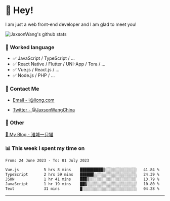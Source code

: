 # 👋 Hey!

I am just a web front-end developer and I am glad to meet you!

![JaxsonWang's github stats](https://github-readme-stats.vercel.app/api?username=JaxsonWang&&show_icons=true&&title_color=1abc9c&&icon_color=1abc9c)


### 📝 Worked language

- ✅ JavaScript / TypeScript / ...
- ✅ React Native / Flutter / UNI-App / Tora / ...
- ✅ Vue.js / React.js / ...
- ✅ Node.js / PHP / ...

### 📮 Contact Me

- [Email - i@iiong.com](mailto:i@iiong.com)

- [Twitter - @JaxsonWangChina](https://twitter.com/JaxsonWangChina)

### 🤪 Other

[📌 My Blog - 淮城一只猫](https://iiong.com)

### 📊 This week I spent my time on

<!--START_SECTION:waka-->

```txt
From: 24 June 2023 - To: 01 July 2023

Vue.js           5 hrs 8 mins    ██████████▒░░░░░░░░░░░░░░   41.84 %
TypeScript       2 hrs 59 mins   ██████░░░░░░░░░░░░░░░░░░░   24.39 %
JSON             1 hr 41 mins    ███▒░░░░░░░░░░░░░░░░░░░░░   13.79 %
JavaScript       1 hr 19 mins    ██▓░░░░░░░░░░░░░░░░░░░░░░   10.80 %
Text             31 mins         █░░░░░░░░░░░░░░░░░░░░░░░░   04.28 %
```

<!--END_SECTION:waka-->

---
